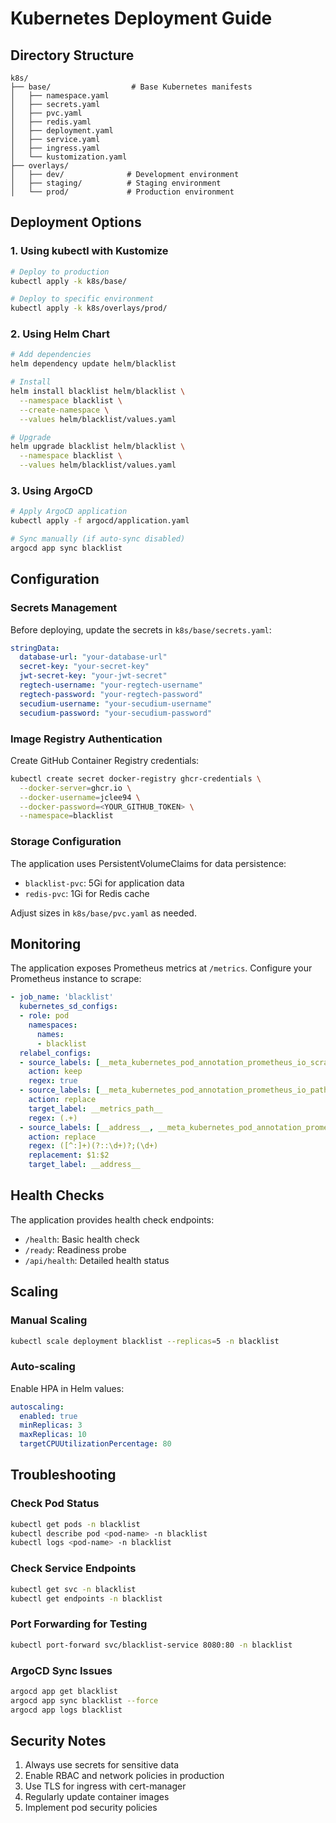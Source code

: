 # Kubernetes Deployment Guide

## Directory Structure

```
k8s/
├── base/                  # Base Kubernetes manifests
│   ├── namespace.yaml
│   ├── secrets.yaml
│   ├── pvc.yaml
│   ├── redis.yaml
│   ├── deployment.yaml
│   ├── service.yaml
│   ├── ingress.yaml
│   └── kustomization.yaml
├── overlays/
│   ├── dev/              # Development environment
│   ├── staging/          # Staging environment
│   └── prod/             # Production environment
```

## Deployment Options

### 1. Using kubectl with Kustomize

```bash
# Deploy to production
kubectl apply -k k8s/base/

# Deploy to specific environment
kubectl apply -k k8s/overlays/prod/
```

### 2. Using Helm Chart

```bash
# Add dependencies
helm dependency update helm/blacklist

# Install
helm install blacklist helm/blacklist \
  --namespace blacklist \
  --create-namespace \
  --values helm/blacklist/values.yaml

# Upgrade
helm upgrade blacklist helm/blacklist \
  --namespace blacklist \
  --values helm/blacklist/values.yaml
```

### 3. Using ArgoCD

```bash
# Apply ArgoCD application
kubectl apply -f argocd/application.yaml

# Sync manually (if auto-sync disabled)
argocd app sync blacklist
```

## Configuration

### Secrets Management

Before deploying, update the secrets in `k8s/base/secrets.yaml`:

```yaml
stringData:
  database-url: "your-database-url"
  secret-key: "your-secret-key"
  jwt-secret-key: "your-jwt-secret"
  regtech-username: "your-regtech-username"
  regtech-password: "your-regtech-password"
  secudium-username: "your-secudium-username"
  secudium-password: "your-secudium-password"
```

### Image Registry Authentication

Create GitHub Container Registry credentials:

```bash
kubectl create secret docker-registry ghcr-credentials \
  --docker-server=ghcr.io \
  --docker-username=jclee94 \
  --docker-password=<YOUR_GITHUB_TOKEN> \
  --namespace=blacklist
```

### Storage Configuration

The application uses PersistentVolumeClaims for data persistence:
- `blacklist-pvc`: 5Gi for application data
- `redis-pvc`: 1Gi for Redis cache

Adjust sizes in `k8s/base/pvc.yaml` as needed.

## Monitoring

The application exposes Prometheus metrics at `/metrics`. Configure your Prometheus instance to scrape:

```yaml
- job_name: 'blacklist'
  kubernetes_sd_configs:
  - role: pod
    namespaces:
      names:
      - blacklist
  relabel_configs:
  - source_labels: [__meta_kubernetes_pod_annotation_prometheus_io_scrape]
    action: keep
    regex: true
  - source_labels: [__meta_kubernetes_pod_annotation_prometheus_io_path]
    action: replace
    target_label: __metrics_path__
    regex: (.+)
  - source_labels: [__address__, __meta_kubernetes_pod_annotation_prometheus_io_port]
    action: replace
    regex: ([^:]+)(?::\d+)?;(\d+)
    replacement: $1:$2
    target_label: __address__
```

## Health Checks

The application provides health check endpoints:
- `/health`: Basic health check
- `/ready`: Readiness probe
- `/api/health`: Detailed health status

## Scaling

### Manual Scaling
```bash
kubectl scale deployment blacklist --replicas=5 -n blacklist
```

### Auto-scaling
Enable HPA in Helm values:
```yaml
autoscaling:
  enabled: true
  minReplicas: 3
  maxReplicas: 10
  targetCPUUtilizationPercentage: 80
```

## Troubleshooting

### Check Pod Status
```bash
kubectl get pods -n blacklist
kubectl describe pod <pod-name> -n blacklist
kubectl logs <pod-name> -n blacklist
```

### Check Service Endpoints
```bash
kubectl get svc -n blacklist
kubectl get endpoints -n blacklist
```

### Port Forwarding for Testing
```bash
kubectl port-forward svc/blacklist-service 8080:80 -n blacklist
```

### ArgoCD Sync Issues
```bash
argocd app get blacklist
argocd app sync blacklist --force
argocd app logs blacklist
```

## Security Notes

1. Always use secrets for sensitive data
2. Enable RBAC and network policies in production
3. Use TLS for ingress with cert-manager
4. Regularly update container images
5. Implement pod security policies